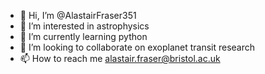 - 👋 Hi, I’m @AlastairFraser351
- 👀 I’m interested in astrophysics
- 🌱 I’m currently learning python
- 💞️ I’m looking to collaborate on exoplanet transit research
- 📫 How to reach me alastair.fraser@bristol.ac.uk

<!---
AlastairFraser351/AlastairFraser351 is a ✨ special ✨ repository because its `README.md` (this file) appears on your GitHub profile.
You can click the Preview link to take a look at your changes.
--->
